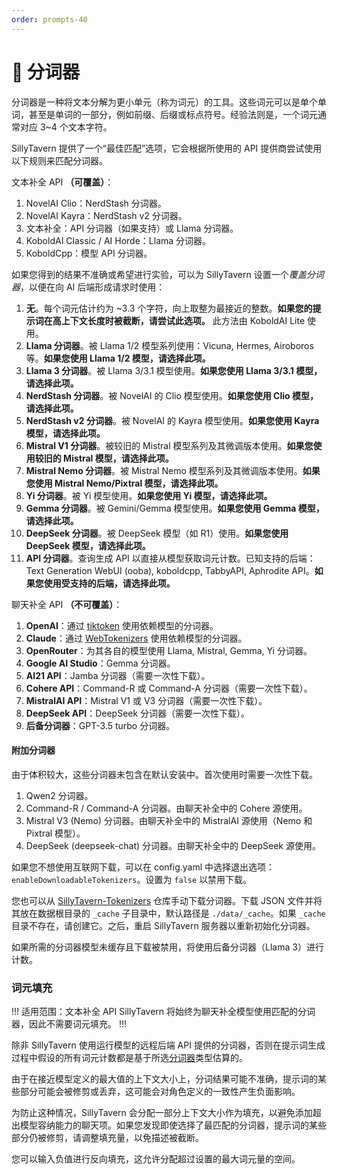 ```yaml
---
order: prompts-40
---
```


# 🔢 分词器

分词器是一种将文本分解为更小单元（称为词元）的工具。这些词元可以是单个单词，甚至是单词的一部分，例如前缀、后缀或标点符号。经验法则是，一个词元通常对应 3~4 个文本字符。

SillyTavern 提供了一个“最佳匹配”选项，它会根据所使用的 API 提供商尝试使用以下规则来匹配分词器。

文本补全 API **（可覆盖）**：

1.  NovelAI Clio：NerdStash 分词器。
2.  NovelAI Kayra：NerdStash v2 分词器。
3.  文本补全：API 分词器（如果支持）或 Llama 分词器。
4.  KoboldAI Classic / AI Horde：Llama 分词器。
5.  KoboldCpp：模型 API 分词器。

如果您得到的结果不准确或希望进行实验，可以为 SillyTavern 设置一个*覆盖分词器*，以便在向 AI 后端形成请求时使用：

1.  **无**。每个词元估计约为 ~3.3 个字符，向上取整为最接近的整数。**如果您的提示词在高上下文长度时被截断，请尝试此选项。** 此方法由 KoboldAI Lite 使用。
2.  **Llama 分词器**。被 Llama 1/2 模型系列使用：Vicuna, Hermes, Airoboros 等。**如果您使用 Llama 1/2 模型，请选择此项。**
3.  **Llama 3 分词器**。被 Llama 3/3.1 模型使用。**如果您使用 Llama 3/3.1 模型，请选择此项。**
4.  **NerdStash 分词器**。被 NovelAI 的 Clio 模型使用。**如果您使用 Clio 模型，请选择此项。**
5.  **NerdStash v2 分词器**。被 NovelAI 的 Kayra 模型使用。**如果您使用 Kayra 模型，请选择此项。**
6.  **Mistral V1 分词器**。被较旧的 Mistral 模型系列及其微调版本使用。**如果您使用较旧的 Mistral 模型，请选择此项。**
7.  **Mistral Nemo 分词器**。被 Mistral Nemo 模型系列及其微调版本使用。**如果您使用 Mistral Nemo/Pixtral 模型，请选择此项。**
8.  **Yi 分词器**。被 Yi 模型使用。**如果您使用 Yi 模型，请选择此项。**
9.  **Gemma 分词器**。被 Gemini/Gemma 模型使用。**如果您使用 Gemma 模型，请选择此项。**
10. **DeepSeek 分词器**。被 DeepSeek 模型（如 R1）使用。**如果您使用 DeepSeek 模型，请选择此项。**
11. **API 分词器**。查询生成 API 以直接从模型获取词元计数。已知支持的后端：Text Generation WebUI (ooba), koboldcpp, TabbyAPI, Aphrodite API。**如果您使用受支持的后端，请选择此项。**

聊天补全 API **（不可覆盖）**：

1.  **OpenAI**：通过 [tiktoken](https://github.com/openai/tiktoken) 使用依赖模型的分词器。
2.  **Claude**：通过 [WebTokenizers](https://github.com/mlc-ai/tokenizers-cpp) 使用依赖模型的分词器。
3.  **OpenRouter**：为其各自的模型使用 Llama, Mistral, Gemma, Yi 分词器。
4.  **Google AI Studio**：Gemma 分词器。
5.  **AI21 API**：Jamba 分词器（需要一次性下载）。
6.  **Cohere API**：Command-R 或 Command-A 分词器（需要一次性下载）。
7.  **MistralAI API**：Mistral V1 或 V3 分词器（需要一次性下载）。
8.  **DeepSeek API**：DeepSeek 分词器（需要一次性下载）。
9.  **后备分词器**：GPT-3.5 turbo 分词器。

#### 附加分词器

由于体积较大，这些分词器未包含在默认安装中。首次使用时需要一次性下载。

1.  Qwen2 分词器。
2.  Command-R / Command-A 分词器。由聊天补全中的 Cohere 源使用。
3.  Mistral V3 (Nemo) 分词器。由聊天补全中的 MistralAI 源使用（Nemo 和 Pixtral 模型）。
4.  DeepSeek (deepseek-chat) 分词器。由聊天补全中的 DeepSeek 源使用。

如果您不想使用互联网下载，可以在 config.yaml 中选择退出选项：`enableDownloadableTokenizers`。设置为 `false` 以禁用下载。

您也可以从 [SillyTavern-Tokenizers](https://github.com/SillyTavern/SillyTavern-Tokenizers) 仓库手动下载分词器。下载 JSON 文件并将其放在数据根目录的 `_cache` 子目录中，默认路径是 `./data/_cache`。如果 `_cache` 目录不存在，请创建它。之后，重启 SillyTavern 服务器以重新初始化分词器。

如果所需的分词器模型未缓存且下载被禁用，将使用后备分词器（Llama 3）进行计数。

### 词元填充

!!! 适用范围：文本补全 API
SillyTavern 将始终为聊天补全模型使用匹配的分词器，因此不需要词元填充。
!!!

除非 SillyTavern 使用运行模型的远程后端 API 提供的分词器，否则在提示词生成过程中假设的所有词元计数都是基于所选[分词器](#-分词器)类型估算的。

由于在接近模型定义的最大值的上下文大小上，分词结果可能不准确，提示词的某些部分可能会被修剪或丢弃，这可能会对角色定义的一致性产生负面影响。

为防止这种情况，SillyTavern 会分配一部分上下文大小作为填充，以避免添加超出模型容纳能力的聊天项。如果您发现即使选择了最匹配的分词器，提示词的某些部分仍被修剪，请调整填充量，以免描述被截断。

您可以输入负值进行反向填充，这允许分配超过设置的最大词元量的空间。